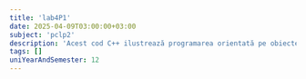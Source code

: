 ```yaml
---
title: 'lab4P1'
date: 2025-04-09T03:00:00+03:00
subject: 'pclp2'
description: 'Acest cod C++ ilustrează programarea orientată pe obiecte (OOP): definirea unei clase (`CCerc`), implementarea constructorilor (implicit, parametrizat, de copiere), a unui destructor și a metodelor specifice.'
tags: []
uniYearAndSemester: 12
---
```


